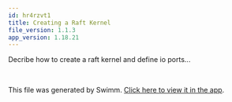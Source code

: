 ```yaml
---
id: hr4rzvt1
title: Creating a Raft Kernel
file_version: 1.1.3
app_version: 1.18.21
---
```


Decribe how to create a raft kernel and define io ports...

<br/>

This file was generated by Swimm. [Click here to view it in the app](https://app.swimm.io/repos/Z2l0aHViJTNBJTNBTFdBX0VQSUMlM0ElM0FlcGljLWFzdHJvbm9teQ==/docs/hr4rzvt1).
